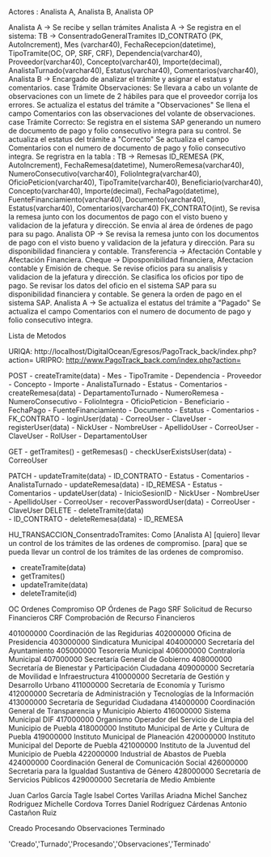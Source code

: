 

Actores : Analista A, Analista B, Analista OP

Analista A -> Se recibe y sellan trámites 
Analista A -> Se registra en el sistema:
    TB -> ConsentradoGeneralTramites
        ID_CONTRATO (PK, AutoIncrement),
        Mes (varchar40),
        FechaRecepcion(datetime),
        TipoTramite(OC, OP, SRF, CRF),
        Dependencia(varchar40),
        Proveedor(varchar40),
        Concepto(varchar40),
        Importe(decimal),
        AnalistaTurnado(varchar40),
        Estatus(varchar40),
        Comentarios(varchar40),
Analista B -> Encargado de analizar el trámite y asignar el estatus y comentarios.
    case Trámite Observaciones:
        Se llevara a cabo un volante de observaciones con un limete de 2 hábiles para que el proveedor corrija los errores.
        Se actualiza el estatus del trámite a "Observaciones"
        Se llena el campo Comentarios con las observaciones del volante de observaciones.
    case Trámite Correcto:
        Se registra en el sistema SAP generando un numero de documento de pago y folio consecutivo integra para su control.
        Se actualiza el estatus del trámite a "Correcto"
        Se actualiza el campo Comentarios con el numero de documento de pago y folio consecutivo integra.
        Se regristra en la tabla :
            TB -> Remesas
                ID_REMESA (PK, AutoIncrement),
                FechaRemesa(datetime),
                NumeroRemesa(varchar40),
                NumeroConsecutivo(varchar40),
                FolioIntegra(varchar40),
                OficioPeticion(varchar40),
                TipoTramite(varchar40),
                Beneficiario(varchar40),
                Concepto(varchar40),
                Importe(decimal),
                FechaPago(datetime),
                FuenteFinanciamiento(varchar40),
                Documento(varchar40),
                Estatus(varchar40),
                Comentarios(varchar40)
                FK_CONTRATO(int),
        Se revisa la remesa junto con los documentos de pago con el visto bueno y validacion de la jefatura y dirección.
        Se envia al área de órdenes de pago para su pago.
Analista OP -> Se revisa la remesa junto con los documentos de pago con el visto bueno y validacion de la jefatura y dirección. Para su disponibilidad financiera y contable.
    Transferencia -> Afectación Contable y Afectación Financiera.
    Cheque -> Diposponibilidad financiera, Afectacion contable y Emisión de cheque.
    Se revise oficios para su analisis y validacion de la jefatura y dirección.
    Se clasifica los oficios por tipo de pago.
    Se revisar los datos del oficio en el sistema SAP para su disponibilidad financiera y contable.
    Se genera la orden de pago en el sistema SAP.
Analista A -> Se actualiza el estatus del trámite a "Pagado"
    Se actualiza el campo Comentarios con el numero de documento de pago y folio consecutivo integra.




Lista de Metodos

URIQA: http://localhost/DigitalOcean/Egresos/PagoTrack_back/index.php?action=
URIPRO: http://www.PagoTrack_back.com/index.php?action=

POST
    - createTramite(data)
        - Mes
        - TipoTramite
        - Dependencia
        - Proveedor
        - Concepto
        - Importe
        - AnalistaTurnado
        - Estatus
        - Comentarios
    - createRemesa(data)
        - DepartamentoTurnado
        - NumeroRemesa
        - NumeroConsecutivo
        - FolioIntegra
        - OficioPeticion
        - Beneficiario
        - FechaPago
        - FuenteFinanciamiento
        - Documento
        - Estatus
        - Comentarios
        - FK_CONTRATO
    - loginUser(data)
        - CorreoUser
        - ClaveUser
    - registerUser(data)
        - NickUser
        - NombreUser
        - ApellidoUser
        - CorreoUser
        - ClaveUser
        - RolUser
        - DepartamentoUser

GET
    - getTramites()
    - getRemesas()
    - checkUserExistsUser(data)
        - CorreoUser

PATCH
    - updateTramite(data)
        - ID_CONTRATO
        - Estatus
        - Comentarios
        - AnalistaTurnado
    - updateRemesa(data)
        - ID_REMESA
        - Estatus
        - Comentarios
    - updateUser(data)
        - InicioSesionID
        - NickUser
        - NombreUser
        - ApellidoUser
        - CorreoUser
    - recoverPasswordUser(data)
        - CorreoUser
        - ClaveUser
DELETE
    - deleteTramite(data)   
        - ID_CONTRATO
    - deleteRemesa(data)
        - ID_REMESA



HU_TRANSACCION_ConsentradoTramites:
    Como [Analista A] 
    [quiero] llevar un control de los trámites de las ordenes de compromiso.
    [para] que se pueda llevar un control de los trámites de las ordenes de compromiso.
- createTramite(data)
- getTramites()
- updateTramite(data)
- deleteTramite(id)




OC Ordenes Compromiso
OP Órdenes de Pago
SRF Solicitud de Recurso Financieros
CRF Comprobación de Recurso Financieros

401000000	Coordinación de las Regidurias
402000000	Oficina de Presidencia
403000000	Sindicatura Municipal
404000000	Secretaría del Ayuntamiento
405000000	Tesorería Municipal
406000000	Contraloría Municipal
407000000	Secretaría General de Gobierno
408000000	Secretaría de Bienestar y Participación Ciudadana
409000000	Secretaría de Movilidad e Infraestructura
410000000	Secretaría de Gestión y Desarrollo Urbano 
411000000	Secretaría de Economía y Turismo
412000000	Secretaría de Administración y Tecnologías de la Información
413000000	Secretaría de Seguridad Ciudadana
414000000	Coordinación General de Transparencia y Municipio Abierto
416000000	Sistema Municipal DIF 
417000000	Organismo Operador del Servicio de Limpia del Municipio de Puebla
418000000	Instituto Municipal de Arte y Cultura de Puebla
419000000	Instituto Municipal de Planeación
420000000	Instituto Municipal del Deporte de Puebla
421000000	Instituto de la Juventud del Municipio de Puebla
422000000	Industrial de Abastos de Puebla
424000000	Coordinación General de Comunicación Social
426000000	Secretaria para la Igualdad Sustantiva de Género
428000000	Secretaría de Servicios Públicos
429000000	Secretaría de Medio Ambiente

Juan Carlos García Tagle 
Isabel Cortes Varillas
Ariadna Michel Sanchez Rodriguez
Michelle Cordova Torres
Daniel Rodríguez Cárdenas 
Antonio Castañon Ruiz
    
Creado
Procesando
Observaciones
Terminado




'Creado','Turnado','Procesando','Observaciones','Terminado'